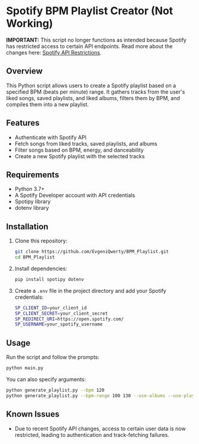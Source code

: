 # Spotify BPM Playlist Creator (Not Working)

**IMPORTANT:** This script no longer functions as intended because Spotify has restricted access to certain API endpoints. Read more about the changes here: [Spotify API Restrictions](https://developer.spotify.com/community/news/2024/02/spotify-api-changes/).

## Overview
This Python script allows users to create a Spotify playlist based on a specified BPM (beats per minute) range. It gathers tracks from the user's liked songs, saved playlists, and liked albums, filters them by BPM, and compiles them into a new playlist.

## Features
- Authenticate with Spotify API
- Fetch songs from liked tracks, saved playlists, and albums
- Filter songs based on BPM, energy, and danceability
- Create a new Spotify playlist with the selected tracks

## Requirements
- Python 3.7+
- A Spotify Developer account with API credentials
- Spotipy library
- dotenv library

## Installation
1. Clone this repository:
   ```sh
   git clone https://github.com/EvgeniQwerty/BPM_Playlist.git
   cd BPM_Playlist
   ```
2. Install dependencies:
   ```sh
   pip install spotipy dotenv
   ```
3. Create a `.env` file in the project directory and add your Spotify credentials:
   ```sh
   SP_CLIENT_ID=your_client_id
   SP_CLIENT_SECRET=your_client_secret
   SP_REDIRECT_URI=https://open.spotify.com/
   SP_USERNAME=your_spotify_username
   ```

## Usage
Run the script and follow the prompts:
```sh
python main.py
```
You can also specify arguments:
```sh
python generate_playlist.py --bpm 120
python generate_playlist.py --bpm-range 100 130 --use-albums --use-playlists --use-liked
```

## Known Issues
- Due to recent Spotify API changes, access to certain user data is now restricted, leading to authentication and track-fetching failures.
